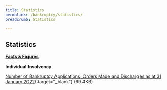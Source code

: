 ```yaml
---
title: Statistics
permalink: /bankruptcy/statistics/
breadcrumb: Statistics

---
```



Statistics
---

<u><b>Facts & Figures</b></u>

**Individual Insolvency**

[Number of Bankruptcy Applications, Orders Made and Discharges as at 31 January 2022](/files/NumberofBankruptcyApplicationsOrdersMadeandDischarges(Jan2022).pdf/){:target="_blank"} (69.4KB)
